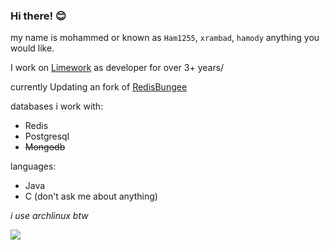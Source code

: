 ### Hi there! 😊
my name is mohammed or known as `Ham1255`, `xrambad`, `hamody` anything you would like.

I work on [Limework](https://limework.net) as developer for over 3+ years/

currently Updating an fork of [RedisBungee](https://github.com/redismc/redisbungee)

 databases i work with: 
 * Redis
 * Postgresql
 * ~~Mongodb~~
  
 languages:  
  
 * Java
 * C (don't ask me about anything)

*i use archlinux btw*


![](https://github-profile-summary-cards.vercel.app/api/cards/stats?username=ham1255&theme=github_dark)

